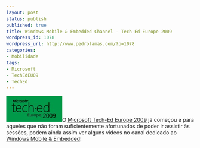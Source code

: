 ```yaml
---
layout: post
status: publish
published: true
title: Windows Mobile & Embedded Channel - Tech-Ed Europe 2009
wordpress_id: 1078
wordpress_url: http://www.pedrolamas.com/?p=1078
categories:
- Mobilidade
tags:
- Microsoft
- TechEdEU09
- TechEd
---
```

[![Microsoft Tech-Ed Europe 2009](wp-content/uploads/2009/11/Microsoft-Tech-Ed-Europe-2009.jpg "Microsoft Tech-Ed Europe 2009")](http://www.msteched.com/europe/public/default.aspx)O [Microsoft Tech-Ed Europe 2009](http://www.msteched.com/europe/public/default.aspx) já começou e para aqueles que não foram suficientemente afortunados de poder ir assistir às sessões, podem ainda assim ver alguns vídeos no canal dedicado ao [Windows Mobile & Embedded](http://www.msteched.com/online/search.aspx?ps=48&cp=1)!

